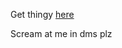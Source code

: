 Get thingy [here](https://rantimess.github.io/Rantys-Facetacking-VCCListing)

Scream at me in dms plz
